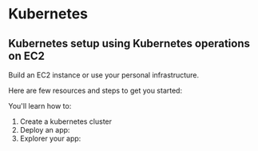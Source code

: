 
# Kubernetes

## Kubernetes setup using Kubernetes operations on EC2

Build an EC2 instance or use your personal infrastructure.

Here are few resources and steps to get you started:

You'll learn how to:

1. Create a kubernetes cluster
2. Deploy an app:
3. Explorer your app:

